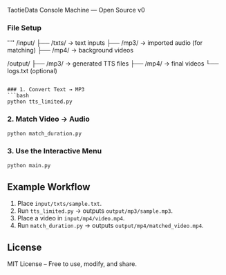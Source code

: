 
TaotieData Console Machine — Open Source v0
### File Setup
''''
/input/
├── /txts/   → text inputs
├── /mp3/    → imported audio (for matching)
├── /mp4/    → background videos

/output/
├── /mp3/    → generated TTS files
├── /mp4/    → final videos
└── logs.txt (optional)
```

### 1. Convert Text → MP3
```bash
python tts_limited.py
```

### 2. Match Video → Audio
```bash
python match_duration.py
```

### 3. Use the Interactive Menu
```bash
python main.py
```

##  Example Workflow
1. Place `input/txts/sample.txt`.
2. Run `tts_limited.py` → outputs `output/mp3/sample.mp3`.
3. Place a video in `input/mp4/video.mp4`.
4. Run `match_duration.py` → outputs `output/mp4/matched_video.mp4`.

## License
MIT License – Free to use, modify, and share.
